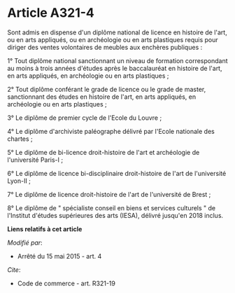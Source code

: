 # Article A321-4

Sont admis en dispense d'un diplôme national de licence en histoire de l'art, ou en arts appliqués, ou en archéologie ou en
arts plastiques requis pour diriger des ventes volontaires de meubles aux enchères publiques : 

1° Tout diplôme national sanctionnant un niveau de formation correspondant au moins à trois années d'études après le
baccalauréat en histoire de l'art, en arts appliqués, en archéologie ou en arts plastiques ; 

2° Tout diplôme conférant le grade de licence ou le grade de master, sanctionnant des études en histoire de l'art, en arts
appliqués, en archéologie ou en arts plastiques ; 

3° Le diplôme de premier cycle de l'Ecole du Louvre ; 

4° Le diplôme d'archiviste paléographe délivré par l'Ecole nationale des chartes ; 

5° Le diplôme de bi-licence droit-histoire de l'art et archéologie de l'université Paris-I ; 

6° Le diplôme de licence bi-disciplinaire droit-histoire de l'art de l'université Lyon-II ; 

7° Le diplôme de licence droit-histoire de l'art de l'université de Brest ; 

8° Le diplôme de  "    spécialiste conseil en biens et services culturels " de l'Institut d'études supérieures des arts
(IESA), délivré jusqu'en 2018 inclus.

**Liens relatifs à cet article**

_Modifié par_:

  - Arrêté du 15 mai 2015 - art. 4

_Cite_:

  - Code de commerce - art. R321-19
